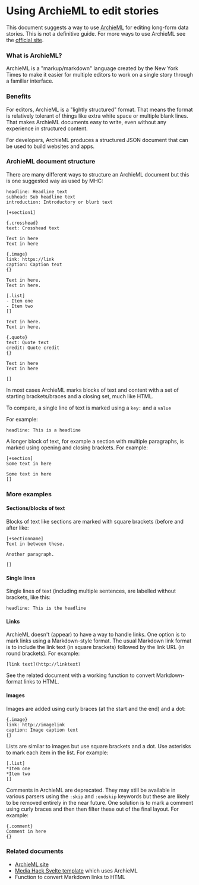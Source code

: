 # Using ArchieML to edit stories

This document suggests a way to use [ArchieML](http://archieml.org/) for editing long-form data stories. This is not a definitive guide. For more ways to use ArchieML see the [official site](http://archieml.org/).

### What is ArchieML?

ArchieML is a "markup/markdown" language created by the New York Times to make it easier for multiple editors to work on a single story through a familiar interface.

### Benefits

For editors, ArchieML is a "lightly structured" format. That means the format is relatively tolerant of things like extra white space or multiple blank lines. That makes ArchieML documents easy to write, even without any experience in structured content.

For developers, ArchieML produces a structured JSON document that can be used to build websites and apps.

### ArchieML document structure

There are many different ways to structure an ArchieML document but this is one suggested way as used by MHC:

    headline: Headline text
    subhead: Sub headline text
    introduction: Introductory or blurb text

    [+section1]

    {.crosshead}
    text: Crosshead text

    Text in here
    Text in here

    {.image}
    link: https://link
    caption: Caption text
    {}

    Text in here.
    Text in here.

    [.list]
    - Item one
    - Item two
    []

    Text in here.
    Text in here.

    {.quote}
    text: Quote text
    credit: Quote credit
    {}

    Text in here
    Text in here

    []

In most cases ArchieML marks blocks of text and content with a set of starting brackets/braces and a closing set, much like HTML.

To compare, a single line of text is marked using a `key:` and a `value`

For example:

    headline: This is a headline

A longer block of text, for example a section with multiple paragraphs, is marked using opening and closing brackets. For example:

    [+section]
    Some text in here

    Some text in here
    []

### More examples

#### Sections/blocks of text

Blocks of text like sections are marked with square brackets (before and after like:

    [+sectionname]
    Text in between these.

    Another paragraph.

    []

#### Single lines

Single lines of text (including multiple sentences, are labelled without brackets, like this:

    headline: This is the headline

#### Links

ArchieML doesn't (appear) to have a way to handle links. One option is to mark links using a Markdown-style format. The usual Markdown link format is to include the link text (in square brackets) followed by the link URL (in round brackets). For example:

    [link text](http://linktext)

See the related document with a working function to convert Markdown-format links to HTML.

#### Images

Images are added using curly braces (at the start and the end) and a dot:

    {.image}
    link: http://imagelink
    caption: Image caption text
    {}

Lists are similar to images but use square brackets and a dot. Use asterisks to mark each item in the list. For example:

    [.list]
    *Item one
    *Item two
    []

Comments in ArchieML are deprecated. They may still be available in various parsers using the `:skip` and `:endskip` keywords but these are likely to be removed entirely in the near future. One solution is to mark a comment using curly braces and then then filter these out of the final layout. For example:

    {.comment}
    Comment in here
    {}

### Related documents

- [ArchieML site](http://archieml.org/)
- [Media Hack Svelte template](https://github.com/mediahackza/svelte-template) which uses ArchieML
- Function to convert Markdown links to HTML

